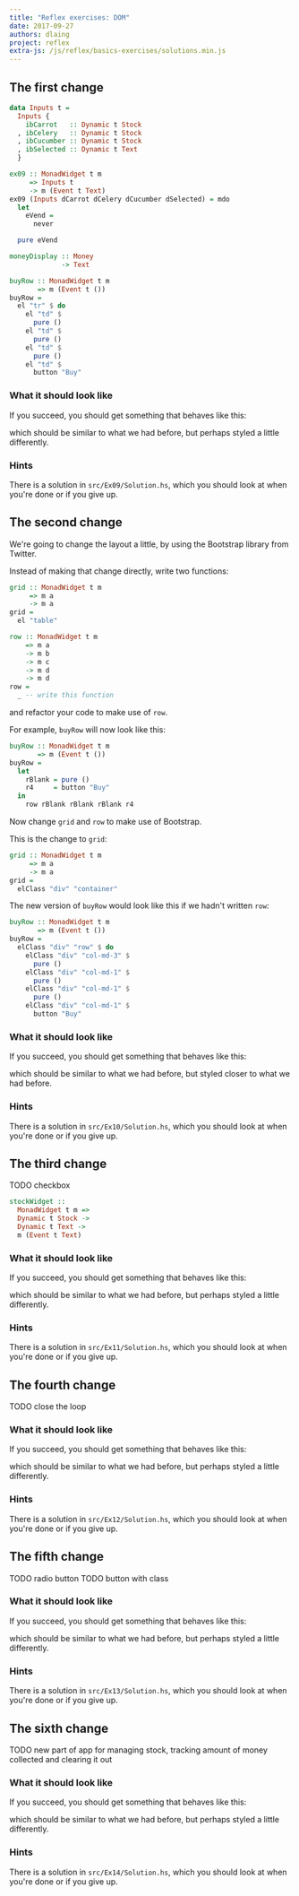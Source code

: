 ```yaml
---
title: "Reflex exercises: DOM"
date: 2017-09-27
authors: dlaing
project: reflex
extra-js: /js/reflex/basics-exercises/solutions.min.js
---
```


## The first change

```haskell
data Inputs t =
  Inputs {
    ibCarrot   :: Dynamic t Stock
  , ibCelery   :: Dynamic t Stock
  , ibCucumber :: Dynamic t Stock
  , ibSelected :: Dynamic t Text
  }
```

```haskell
ex09 :: MonadWidget t m 
     => Inputs t 
     -> m (Event t Text)
ex09 (Inputs dCarrot dCelery dCucumber dSelected) = mdo
  let
    eVend =
      never

  pure eVend
```

```haskell
moneyDisplay :: Money 
             -> Text
```

```haskell
buyRow :: MonadWidget t m 
       => m (Event t ())
buyRow =
  el "tr" $ do
    el "td" $
      pure ()
    el "td" $
      pure ()
    el "td" $
      pure ()
    el "td" $
      button "Buy"
```

### What it should look like

If you succeed, you should get something that behaves like this:

<div id="ex09"></div>

which should be similar to what we had before, but perhaps styled a little differently.

### Hints

There is a solution in `src/Ex09/Solution.hs`, which you should look at when you're done or if you give up.

## The second change

We're going to change the layout a little, by using the Bootstrap library from Twitter.

Instead of making that change directly, write two functions:
```haskell
grid :: MonadWidget t m
     => m a 
     -> m a
grid = 
  el "table"

row :: MonadWidget t m
    => m a
    -> m b
    -> m c
    -> m d
    -> m d
row = 
  _ -- write this function
```
and refactor your code to make use of `row`.

For example, `buyRow` will now look like this:
```haskell
buyRow :: MonadWidget t m 
       => m (Event t ())
buyRow =
  let
    rBlank = pure ()
    r4     = button "Buy"
  in
    row rBlank rBlank rBlank r4
```

Now change `grid` and `row` to make use of Bootstrap.

This is the change to `grid`:
```haskell
grid :: MonadWidget t m
     => m a 
     -> m a
grid = 
  elClass "div" "container"
```

The new version of `buyRow` would look like this if we hadn't written `row`:
```haskell
buyRow :: MonadWidget t m 
       => m (Event t ())
buyRow =
  elClass "div" "row" $ do
    elClass "div" "col-md-3" $
      pure ()
    elClass "div" "col-md-1" $
      pure ()
    elClass "div" "col-md-1" $
      pure ()
    elClass "div" "col-md-1" $
      button "Buy"
```

### What it should look like

If you succeed, you should get something that behaves like this:

<div id="ex10"></div>

which should be similar to what we had before, but styled closer to what we had before.

### Hints

There is a solution in `src/Ex10/Solution.hs`, which you should look at when you're done or if you give up.

## The third change

TODO checkbox

```haskell
stockWidget ::
  MonadWidget t m =>
  Dynamic t Stock ->
  Dynamic t Text ->
  m (Event t Text)
```

### What it should look like

If you succeed, you should get something that behaves like this:

<div id="ex11"></div>

which should be similar to what we had before, but perhaps styled a little differently.

### Hints

There is a solution in `src/Ex11/Solution.hs`, which you should look at when you're done or if you give up.

## The fourth change

TODO close the loop

### What it should look like

If you succeed, you should get something that behaves like this:

<div id="ex12"></div>

which should be similar to what we had before, but perhaps styled a little differently.

### Hints

There is a solution in `src/Ex12/Solution.hs`, which you should look at when you're done or if you give up.

## The fifth change

TODO radio button
TODO button with class

### What it should look like

If you succeed, you should get something that behaves like this:

<div id="ex13"></div>

which should be similar to what we had before, but perhaps styled a little differently.

### Hints

There is a solution in `src/Ex13/Solution.hs`, which you should look at when you're done or if you give up.

## The sixth change

TODO new part of app for managing stock, tracking amount of money collected and clearing it out

### What it should look like

If you succeed, you should get something that behaves like this:

<div id="ex14"></div>

which should be similar to what we had before, but perhaps styled a little differently.

### Hints

There is a solution in `src/Ex14/Solution.hs`, which you should look at when you're done or if you give up.
